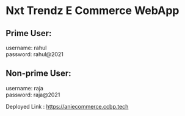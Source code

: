 <h1>Nxt Trendz E Commerce WebApp</h1>
<h2>Prime User:</h2>
<p> username: rahul <br/>password: rahul@2021 </p>
<h2>Non-prime User: </h2>
<p>username: raja <br/>password: raja@2021 </p>

Deployed Link : https://aniecommerce.ccbp.tech

